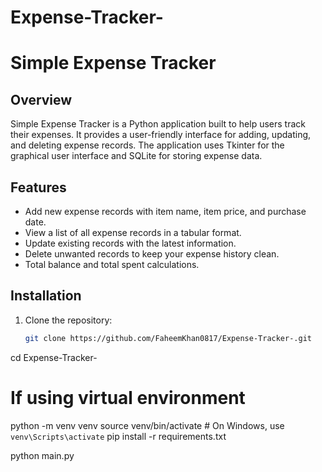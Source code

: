 # Expense-Tracker-
# Simple Expense Tracker

## Overview

Simple Expense Tracker is a Python application built to help users track their expenses. It provides a user-friendly interface for adding, updating, and deleting expense records. The application uses Tkinter for the graphical user interface and SQLite for storing expense data.

## Features

- Add new expense records with item name, item price, and purchase date.
- View a list of all expense records in a tabular format.
- Update existing records with the latest information.
- Delete unwanted records to keep your expense history clean.
- Total balance and total spent calculations.

## Installation

1. Clone the repository:
   ```bash
   git clone https://github.com/FaheemKhan0817/Expense-Tracker-.git
cd Expense-Tracker-

# If using virtual environment
python -m venv venv
source venv/bin/activate   # On Windows, use `venv\Scripts\activate`
pip install -r requirements.txt

python main.py
